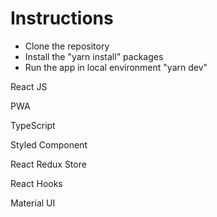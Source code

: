 <h1>Instructions</h1>
<ul>
  <li>Clone the repository</li>
  <li>Install the "yarn install" packages</li>
  <li>Run the app in local environment "yarn dev"</li>
</ul>
<p>React JS</p>
<p>PWA</p>
<p>TypeScript</p>
<p>Styled Component</p>
<p>React Redux Store</p>
<p>React Hooks</p>
<p>Material UI</p>
